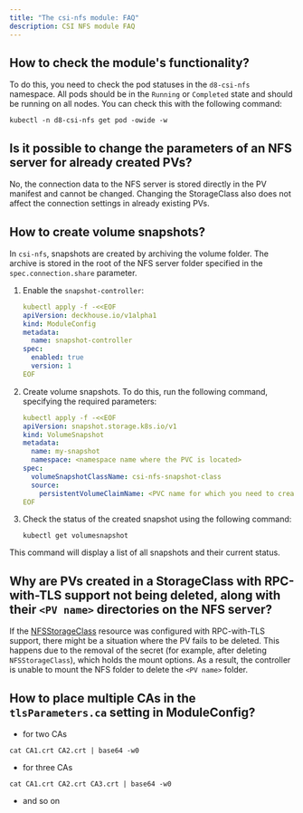 ```yaml
---
title: "The csi-nfs module: FAQ"
description: CSI NFS module FAQ
---
```


## How to check the module's functionality?

To do this, you need to check the pod statuses in the `d8-csi-nfs` namespace. All pods should be in the `Running` or `Completed` state and should be running on all nodes. You can check this with the following command:

```shell
kubectl -n d8-csi-nfs get pod -owide -w
```

## Is it possible to change the parameters of an NFS server for already created PVs?

No, the connection data to the NFS server is stored directly in the PV manifest and cannot be changed. Changing the StorageClass also does not affect the connection settings in already existing PVs.

## How to create volume snapshots?

In `csi-nfs`, snapshots are created by archiving the volume folder. The archive is stored in the root of the NFS server folder specified in the `spec.connection.share` parameter.

1. Enable the `snapshot-controller`:

   ```yaml
   kubectl apply -f -<<EOF
   apiVersion: deckhouse.io/v1alpha1
   kind: ModuleConfig
   metadata:
     name: snapshot-controller
   spec:
     enabled: true
     version: 1
   EOF
   ```

1. Create volume snapshots. To do this, run the following command, specifying the required parameters:

   ```yaml
   kubectl apply -f -<<EOF
   apiVersion: snapshot.storage.k8s.io/v1
   kind: VolumeSnapshot
   metadata:
     name: my-snapshot
     namespace: <namespace name where the PVC is located>
   spec:
     volumeSnapshotClassName: csi-nfs-snapshot-class
     source:
       persistentVolumeClaimName: <PVC name for which you need to create the snapshot>
   EOF
   ```

1. Check the status of the created snapshot using the following command:

   ```shell
   kubectl get volumesnapshot
   ```

This command will display a list of all snapshots and their current status.

## Why are PVs created in a StorageClass with RPC-with-TLS support not being deleted, along with their `<PV name>` directories on the NFS server?

If the [NFSStorageClass](./cr.html#nfsstorageclass) resource was configured with RPC-with-TLS support, there might be a situation where the PV fails to be deleted.
This happens due to the removal of the secret (for example, after deleting `NFSStorageClass`), which holds the mount options. As a result, the controller is unable to mount the NFS folder to delete the `<PV name>` folder.

## How to place multiple CAs in the `tlsParameters.ca` setting in ModuleConfig?

- for two CAs
```shell
cat CA1.crt CA2.crt | base64 -w0
```

- for three CAs
```shell
cat CA1.crt CA2.crt CA3.crt | base64 -w0
```

- and so on
